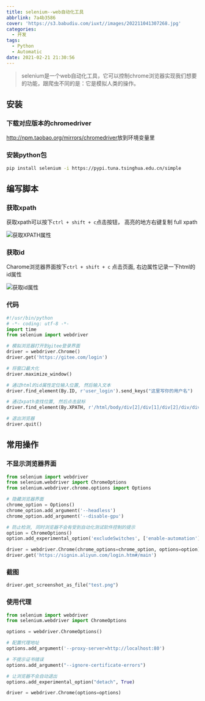 ```yaml
---
title: selenium--web自动化工具
abbrlink: 7a4b3586
cover: 'https://s3.babudiu.com/iuxt//images/202211041307268.jpg'
categories:
  - 开发
tags:
  - Python
  - Automatic
date: 2021-02-21 21:30:56
---
```


> selenium是一个web自动化工具，它可以控制chrome浏览器实现我们想要的功能，跟爬虫不同的是：它是模拟人类的操作。

## 安装

### 下载对应版本的chromedriver

<http://npm.taobao.org/mirrors/chromedriver>放到环境变量里

### 安装python包

```bash
pip install selenium -i https://pypi.tuna.tsinghua.edu.cn/simple
```

## 编写脚本

### 获取xpath

获取xpath可以按下`ctrl + shift + c`点击按钮， 高亮的地方右键复制 full xpath

![获取XPATH属性](https://s3.babudiu.com/iuxt//images/202211251607799.png)

### 获取id

Charome浏览器界面按下`ctrl + shift + c` 点击页面, 右边属性记录一下html的id属性

![获取id属性](https://s3.babudiu.com/iuxt//images/202211251604573.png)

### 代码

```python
#!/usr/bin/python
# -*- coding: utf-8 -*-
import time
from selenium import webdriver

# 模拟浏览器打开到gitee登录界面
driver = webdriver.Chrome()
driver.get('https://gitee.com/login')

# 将窗口最大化
driver.maximize_window()

# 通过html的id属性定位输入位置, 然后输入文本
driver.find_element(By.ID, r'user_login').send_keys("这里写你的用户名")

# 通过xpath查找位置, 然后点击鼠标
driver.find_element(By.XPATH, r'/html/body/div[2]/div[1]/div[2]/div/div/div[1]/div[2]/div/div/div[2]/div/div/div/form/div[5]/button').click()

# 退出浏览器
driver.quit()
```

## 常用操作

### 不显示浏览器界面

```python
from selenium import webdriver
from selenium.webdriver import ChromeOptions
from selenium.webdriver.chrome.options import Options

# 隐藏浏览器界面
chrome_option = Options()
chrome_option.add_argument('--headless')
chrome_option.add_argument('--disable-gpu')

# 防止检测, 同时浏览器不会有受到自动化测试软件控制的提示
option = ChromeOptions()
option.add_experimental_option('excludeSwitches', ['enable-automation'])

driver = webdriver.Chrome(chrome_options=chrome_option, options=option)
driver.get('https://signin.aliyun.com/login.htm#/main')
```

### 截图

```python
driver.get_screenshot_as_file("test.png")
```

### 使用代理

```python
from selenium import webdriver
from selenium.webdriver import ChromeOptions

options = webdriver.ChromeOptions()

# 配置代理地址
options.add_argument('--proxy-server=http://localhost:80')

# 不提示证书错误
options.add_argument("--ignore-certificate-errors")

# 让浏览器不会自动退出
options.add_experimental_option("detach", True)

driver = webdriver.Chrome(options=options)
```

